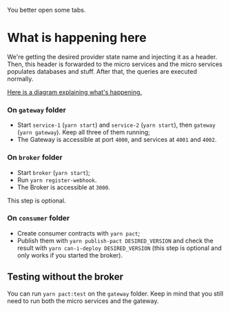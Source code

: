 You better open some tabs.

# What is happening here

We're getting the desired provider state name and injecting it as a header. Then, this header is forwarded to the micro services and the micro services populates databases and stuff. After that, the queries are executed normally.

[Here is a diagram explaining what's happening.](https://docs.google.com/drawings/d/1ZowY_lLeEIYKJHge0xrGQ0_QmGQdS7m59n1EMQha7vk)

### On `gateway` folder

- Start `service-1` (`yarn start`) and `service-2` (`yarn start`), then `gateway` (`yarn gateway`). Keep all three of them running;
- The Gateway is accessible at port `4000`, and services at `4001` and `4002`.

### On `broker` folder

- Start `broker` (`yarn start`);
- Run `yarn register-webhook`.
- The Broker is accessible at `3000`.

This step is optional.

### On `consumer` folder

- Create consumer contracts with `yarn pact`;
- Publish them with `yarn publish-pact DESIRED_VERSION` and check the result with `yarn can-i-deploy DESIRED_VERSION` (this step is optional and only works if you started the broker).

## Testing without the broker

You can run `yarn pact:test` on the `gateway` folder. Keep in mind that you still need to run both the micro services and the gateway.
